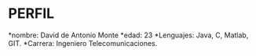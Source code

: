PERFIL
==========================================
*nombre: David de Antonio Monte
*edad: 23
*Lenguajes: Java, C, Matlab, GIT.
*Carrera: Ingeniero Telecomunicaciones.